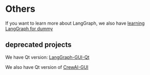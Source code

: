 # Others

If you want to learn more about LangGraph, we also have [learning LangGraph for dummy](https://github.com/LangGraph-GUI/LangGraph-learn)

## deprecated projects

We have Qt version: [LangGraph-GUI-Qt](https://github.com/LangGraph-GUI/LangGraph-GUI-Qt)

We also have Qt version of [CrewAI-GUI](https://github.com/LangGraph-GUI/CrewAI-GUI)
